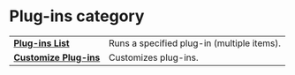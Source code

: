 # Plug-ins category

|     |     |
| --- | --- |
| **[Plug-ins List](../tools/plug_in1)** | Runs a specified plug-in (multiple items). |
| **[Customize Plug-ins](../tools/customize_plug_ins)** | Customizes plug-ins. |
